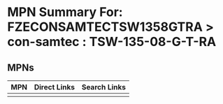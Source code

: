 



# MPN Summary For: FZECONSAMTECTSW1358GTRA > con-samtec : TSW-135-08-G-T-RA

## MPNs
  

|MPN|Direct Links|Search Links|
| :--- | :--- | :--- |
||||
